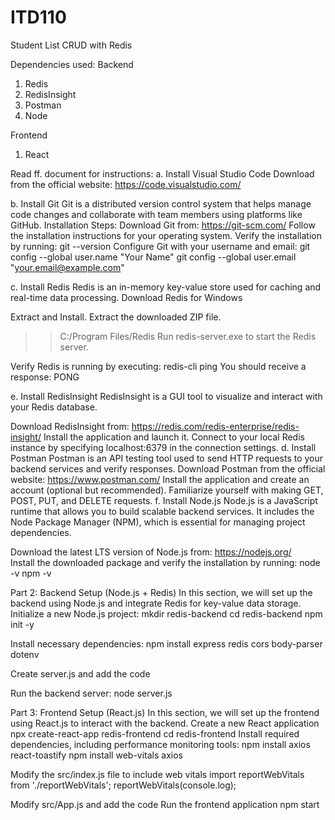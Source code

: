 # ITD110
Student List CRUD with Redis

Dependencies used:
Backend
1. Redis
2. RedisInsight
3. Postman
4. Node

Frontend
1. React

Read ff. document for instructions:
a. Install Visual Studio Code
Download from the official website: https://code.visualstudio.com/

b. Install Git
Git is a distributed version control system that helps manage code changes and collaborate with team members using platforms like GitHub.
Installation Steps:
Download Git from: https://git-scm.com/
Follow the installation instructions for your operating system.
Verify the installation by running:
git --version
Configure Git with your username and email:
git config --global user.name "Your Name"
git config --global user.email "your.email@example.com"

c. Install Redis
Redis is an in-memory key-value store used for caching and real-time data processing.
Download Redis for Windows

Extract and Install.  Extract the downloaded ZIP file.
>> C:/Program Files/Redis
Run redis-server.exe to start the Redis server.

Verify Redis is running by executing:
redis-cli ping
You should receive a response: PONG

e. Install RedisInsight
RedisInsight is a GUI tool to visualize and interact with your Redis database.

Download RedisInsight from: https://redis.com/redis-enterprise/redis-insight/ 
Install the application and launch it.
Connect to your local Redis instance by specifying localhost:6379 in the connection settings.
d. Install Postman
Postman is an API testing tool used to send HTTP requests to your backend services and verify responses.
Download Postman from the official website: https://www.postman.com/ 
Install the application and create an account (optional but recommended).
Familiarize yourself with making GET, POST, PUT, and DELETE requests.
f. Install Node.js
Node.js is a JavaScript runtime that allows you to build scalable backend services. It includes the Node Package Manager (NPM), which is essential for managing project dependencies.

Download the latest LTS version of Node.js from: https://nodejs.org/  
Install the downloaded package and verify the installation by running:
node -v
npm -v

Part 2: Backend Setup (Node.js + Redis)
In this section, we will set up the backend using Node.js and integrate Redis for key-value data storage.
Initialize a new Node.js project:
mkdir redis-backend
cd redis-backend
npm init -y

Install necessary dependencies:
npm install express redis cors body-parser dotenv

Create server.js and add the code

Run the backend server:
node server.js

Part 3: Frontend Setup (React.js)
In this section, we will set up the frontend using React.js to interact with the backend.
Create a new React application
npx create-react-app redis-frontend
cd redis-frontend
Install required dependencies, including performance monitoring tools:
npm install axios react-toastify
npm install web-vitals axios

Modify the src/index.js file to include web vitals
import reportWebVitals from './reportWebVitals';
reportWebVitals(console.log);

Modify src/App.js and add the code
Run the frontend application
npm start

